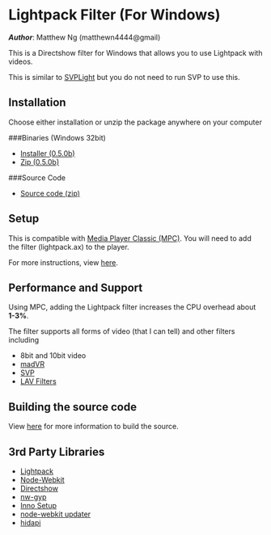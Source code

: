 # Lightpack Filter (For Windows)

**_Author_**: Matthew Ng (matthewn4444@gmail)

This is a Directshow filter for Windows that allows you to use Lightpack with 
videos. 

This is similar to [SVPLight](http://www.svp-team.com/wiki/SVPlight) 
but you do not need to run SVP to use this.

## Installation

Choose either installation or unzip the package anywhere on your computer

###Binaries (Windows 32bit)

- [Installer (0.5.0b)](https://github.com/matthewn4444/Lightpack-Filter-and-API/releases/download/v0.5.0b/setup.exe)
- [Zip (0.5.0b)](https://github.com/matthewn4444/Lightpack-Filter-and-API/releases/download/v0.5.0b/lightpack-filter.zip)

###Source Code
- [Source code (zip)](https://github.com/matthewn4444/Lightpack-Filter-and-API/archive/v0.5.0b.zip)

## Setup
This is compatible with [Media Player Classic (MPC)](http://mpc-hc.org/).
You will need to add the filter (lightpack.ax) to the player.

For more instructions, view [here](https://github.com/matthewn4444/Lightpack-Filter-and-API/wiki/Setup-with-Media-Player-Classic).

## Performance and Support
Using MPC, adding the Lightpack filter increases the CPU overhead about **1-3%**.

The filter supports all forms of video (that I can tell) and other filters including

- 8bit and 10bit video
- [madVR](www.madvr.com)
- [SVP](http://www.svp-team.com/)
- [LAV Filters](https://code.google.com/p/lavfilters/)

## Building the source code
View [here](https://github.com/matthewn4444/Lightpack-Filter-and-API/wiki/Building-the-Source) for more information to build the source.

## 3rd Party Libraries
- [Lightpack](http://lightpack.tv)
- [Node-Webkit](https://github.com/rogerwang/node-webkit)
- [Directshow](http://msdn.microsoft.com/en-us/library/windows/desktop/dd375454%28v=vs.85%29.aspx)
- [nw-gyp](https://github.com/rogerwang/nw-gyp)
- [Inno Setup](http://www.jrsoftware.org/isinfo.php)
- [node-webkit updater](https://github.com/edjafarov/node-webkit-updater)
- [hidapi](http://www.signal11.us/oss/hidapi/)


